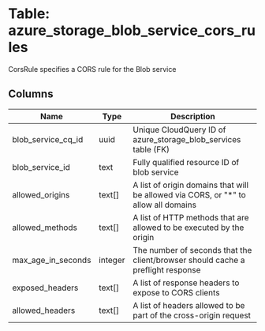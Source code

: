 
# Table: azure_storage_blob_service_cors_rules
CorsRule specifies a CORS rule for the Blob service
## Columns
| Name        | Type           | Description  |
| ------------- | ------------- | -----  |
|blob_service_cq_id|uuid|Unique CloudQuery ID of azure_storage_blob_services table (FK)|
|blob_service_id|text|Fully qualified resource ID of blob service|
|allowed_origins|text[]|A list of origin domains that will be allowed via CORS, or "*" to allow all domains|
|allowed_methods|text[]|A list of HTTP methods that are allowed to be executed by the origin|
|max_age_in_seconds|integer|The number of seconds that the client/browser should cache a preflight response|
|exposed_headers|text[]|A list of response headers to expose to CORS clients|
|allowed_headers|text[]|A list of headers allowed to be part of the cross-origin request|
